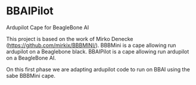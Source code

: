 # BBAIPilot
Ardupilot Cape for BeagleBone AI 


This project is based on the work of Mirko Denecke (https://github.com/mirkix/BBBMINI/).
BBBMini is a cape allowing run ardupilot on a Beaglebone black.
BBAIPilot is a cape allowing run ardupilot on a BeagleBone AI.

On this first phase we are adapting ardupilot code to run on BBAI using the sabe BBBMini cape.

